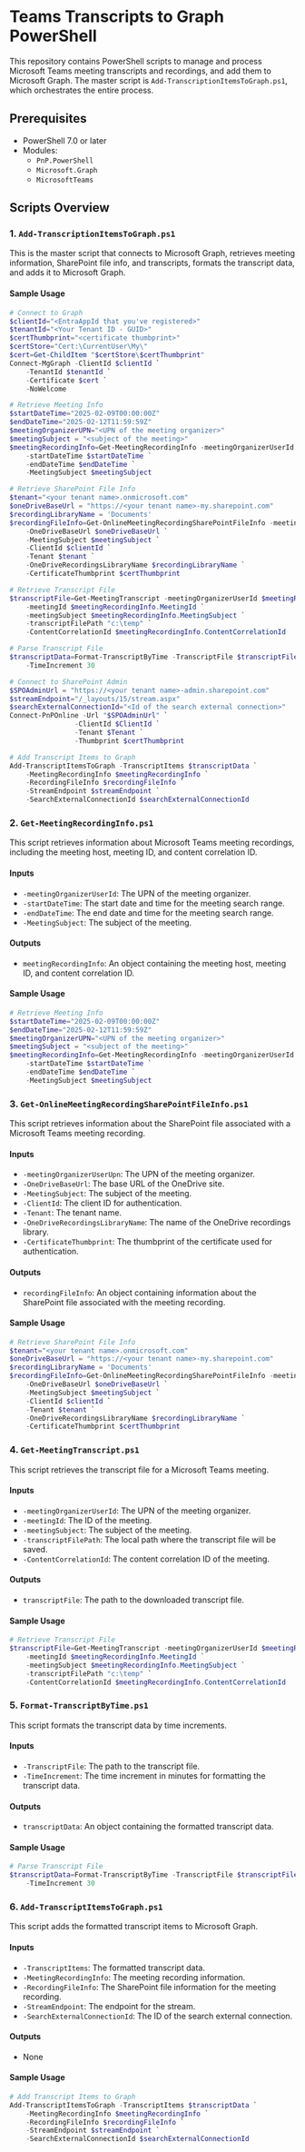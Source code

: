 # Teams Transcripts to Graph PowerShell

This repository contains PowerShell scripts to manage and process Microsoft Teams meeting transcripts and recordings, and add them to Microsoft Graph. The master script is `Add-TranscriptionItemsToGraph.ps1`, which orchestrates the entire process.

## Prerequisites

- PowerShell 7.0 or later
- Modules:
  - `PnP.PowerShell`
  - `Microsoft.Graph`
  - `MicrosoftTeams`


## Scripts Overview

### 1. `Add-TranscriptionItemsToGraph.ps1`

This is the master script that connects to Microsoft Graph, retrieves meeting information, SharePoint file info, and transcripts, formats the transcript data, and adds it to Microsoft Graph.

#### Sample Usage

```ps1
# Connect to Graph
$clientId="<EntraAppId that you've registered>"
$tenantId="<Your Tenant ID - GUID>"
$certThumbprint="<certificate thumbprint>"
$certStore="Cert:\CurrentUser\My\"
$cert=Get-ChildItem "$certStore\$certThumbprint"
Connect-MgGraph -ClientId $clientId `
    -TenantId $tenantId `
    -Certificate $cert `
    -NoWelcome

# Retrieve Meeting Info
$startDateTime="2025-02-09T00:00:00Z"
$endDateTime="2025-02-12T11:59:59Z"
$meetingOrganizerUPN="<UPN of the meeting organizer>"
$meetingSubject = "<subject of the meeting>"
$meetingRecordingInfo=Get-MeetingRecordingInfo -meetingOrganizerUserId $meetingOrganizerUPN `
    -startDateTime $startDateTime `
    -endDateTime $endDateTime `
    -MeetingSubject $meetingSubject

# Retrieve SharePoint File Info
$tenant="<your tenant name>.onmicrosoft.com"
$oneDriveBaseUrl = "https://<your tenant name>-my.sharepoint.com"
$recordingLibraryName = 'Documents'
$recordingFileInfo=Get-OnlineMeetingRecordingSharePointFileInfo -meetingOrganizerUserUpn $meetingOrganizerUPN `
    -OneDriveBaseUrl $oneDriveBaseUrl `
    -MeetingSubject $meetingSubject `
    -ClientId $clientId `
    -Tenant $tenant `
    -OneDriveRecordingsLibraryName $recordingLibraryName `
    -CertificateThumbprint $certThumbprint

# Retrieve Transcript File
$transcriptFile=Get-MeetingTranscript -meetingOrganizerUserId $meetingRecordingInfo.MeetingHostId `
    -meetingId $meetingRecordingInfo.MeetingId `
    -meetingSubject $meetingRecordingInfo.MeetingSubject `
    -transcriptFilePath "c:\temp" `
    -ContentCorrelationId $meetingRecordingInfo.ContentCorrelationId

# Parse Transcript File
$transcriptData=Format-TranscriptByTime -TranscriptFile $transcriptFile `
    -TimeIncrement 30

# Connect to SharePoint Admin
$SPOAdminUrl = "https://<your tenant name>-admin.sharepoint.com"
$streamEndpoint="/_layouts/15/stream.aspx"
$searchExternalConnectionId="<Id of the search external connection>"
Connect-PnPOnline -Url "$SPOAdminUrl" `
                -ClientId $ClientId `
                -Tenant $Tenant `
                -Thumbprint $certThumbprint

# Add Transcript Items to Graph
Add-TranscriptItemsToGraph -TranscriptItems $transcriptData `
    -MeetingRecordingInfo $meetingRecordingInfo `
    -RecordingFileInfo $recordingFileInfo `
    -StreamEndpoint $streamEndpoint `
    -SearchExternalConnectionId $searchExternalConnectionId
```

### 2. `Get-MeetingRecordingInfo.ps1`

This script retrieves information about Microsoft Teams meeting recordings, including the meeting host, meeting ID, and content correlation ID.

#### Inputs

- `-meetingOrganizerUserId`: The UPN of the meeting organizer.
- `-startDateTime`: The start date and time for the meeting search range.
- `-endDateTime`: The end date and time for the meeting search range.
- `-MeetingSubject`: The subject of the meeting.

#### Outputs

- `meetingRecordingInfo`: An object containing the meeting host, meeting ID, and content correlation ID.

#### Sample Usage

```ps1
# Retrieve Meeting Info
$startDateTime="2025-02-09T00:00:00Z"
$endDateTime="2025-02-12T11:59:59Z"
$meetingOrganizerUPN="<UPN of the meeting organizer>"
$meetingSubject = "<subject of the meeting>"
$meetingRecordingInfo=Get-MeetingRecordingInfo -meetingOrganizerUserId $meetingOrganizerUPN `
    -startDateTime $startDateTime `
    -endDateTime $endDateTime `
    -MeetingSubject $meetingSubject
```

### 3. `Get-OnlineMeetingRecordingSharePointFileInfo.ps1`

This script retrieves information about the SharePoint file associated with a Microsoft Teams meeting recording.

#### Inputs

- `-meetingOrganizerUserUpn`: The UPN of the meeting organizer.
- `-OneDriveBaseUrl`: The base URL of the OneDrive site.
- `-MeetingSubject`: The subject of the meeting.
- `-ClientId`: The client ID for authentication.
- `-Tenant`: The tenant name.
- `-OneDriveRecordingsLibraryName`: The name of the OneDrive recordings library.
- `-CertificateThumbprint`: The thumbprint of the certificate used for authentication.

#### Outputs

- `recordingFileInfo`: An object containing information about the SharePoint file associated with the meeting recording.

#### Sample Usage

```ps1
# Retrieve SharePoint File Info
$tenant="<your tenant name>.onmicrosoft.com"
$oneDriveBaseUrl = "https://<your tenant name>-my.sharepoint.com"
$recordingLibraryName = 'Documents'
$recordingFileInfo=Get-OnlineMeetingRecordingSharePointFileInfo -meetingOrganizerUserUpn $meetingOrganizerUPN `
    -OneDriveBaseUrl $oneDriveBaseUrl `
    -MeetingSubject $meetingSubject `
    -ClientId $clientId `
    -Tenant $tenant `
    -OneDriveRecordingsLibraryName $recordingLibraryName `
    -CertificateThumbprint $certThumbprint
```

### 4. `Get-MeetingTranscript.ps1`

This script retrieves the transcript file for a Microsoft Teams meeting.

#### Inputs

- `-meetingOrganizerUserId`: The UPN of the meeting organizer.
- `-meetingId`: The ID of the meeting.
- `-meetingSubject`: The subject of the meeting.
- `-transcriptFilePath`: The local path where the transcript file will be saved.
- `-ContentCorrelationId`: The content correlation ID of the meeting.

#### Outputs

- `transcriptFile`: The path to the downloaded transcript file.

#### Sample Usage

```ps1
# Retrieve Transcript File
$transcriptFile=Get-MeetingTranscript -meetingOrganizerUserId $meetingRecordingInfo.MeetingHostId `
    -meetingId $meetingRecordingInfo.MeetingId `
    -meetingSubject $meetingRecordingInfo.MeetingSubject `
    -transcriptFilePath "c:\temp" `
    -ContentCorrelationId $meetingRecordingInfo.ContentCorrelationId
```

### 5. `Format-TranscriptByTime.ps1`

This script formats the transcript data by time increments.

#### Inputs

- `-TranscriptFile`: The path to the transcript file.
- `-TimeIncrement`: The time increment in minutes for formatting the transcript data.

#### Outputs

- `transcriptData`: An object containing the formatted transcript data.

#### Sample Usage

```ps1
# Parse Transcript File
$transcriptData=Format-TranscriptByTime -TranscriptFile $transcriptFile `
    -TimeIncrement 30
```

### 6. `Add-TranscriptItemsToGraph.ps1`

This script adds the formatted transcript items to Microsoft Graph.

#### Inputs

- `-TranscriptItems`: The formatted transcript data.
- `-MeetingRecordingInfo`: The meeting recording information.
- `-RecordingFileInfo`: The SharePoint file information for the meeting recording.
- `-StreamEndpoint`: The endpoint for the stream.
- `-SearchExternalConnectionId`: The ID of the search external connection.

#### Outputs

- None

#### Sample Usage

```ps1
# Add Transcript Items to Graph
Add-TranscriptItemsToGraph -TranscriptItems $transcriptData `
    -MeetingRecordingInfo $meetingRecordingInfo `
    -RecordingFileInfo $recordingFileInfo `
    -StreamEndpoint $streamEndpoint `
    -SearchExternalConnectionId $searchExternalConnectionId
```